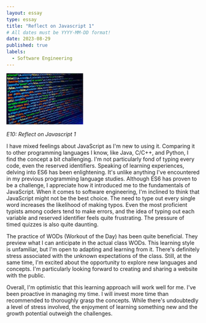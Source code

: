 ```yaml
---
layout: essay
type: essay
title: "Reflect on Javascript 1"
# All dates must be YYYY-MM-DD format!
date: 2023-08-29
published: true
labels:
  - Software Engineering
---
```


<img width="200px" class="rounded float-start pe-4" src="../img/js.jpeg">

*E10: Reflect on Javascript 1*

  I have mixed feelings about JavaScript as I'm new to using it. Comparing it to other programming languages I know, like Java, C/C++, and Python, I find the concept a bit challenging. I'm not particularly fond of typing every code, even the reserved identifiers. Speaking of learning experiences, delving into ES6 has been enlightening. It's unlike anything I've encountered in my previous programming language studies. Although ES6 has proven to be a challenge, I appreciate how it introduced me to the fundamentals of JavaScript.
When it comes to software engineering, I'm inclined to think that JavaScript might not be the best choice. The need to type out every single word increases the likelihood of making typos. Even the most proficient typists among coders tend to make errors, and the idea of typing out each variable and reserved identifier feels quite frustrating. The pressure of timed quizzes is also quite daunting.


  The practice of WODs (Workout of the Day) has been quite beneficial. They preview what I can anticipate in the actual class WODs. This learning style is unfamiliar, but I'm open to adapting and learning from it. There's definitely stress associated with the unknown expectations of the class. Still, at the same time, I'm excited about the opportunity to explore new languages and concepts. I'm particularly looking forward to creating and sharing a website with the public.


  Overall, I'm optimistic that this learning approach will work well for me. I've been proactive in managing my time. I will invest more time than recommended to thoroughly grasp the concepts. While there's undoubtedly a level of stress involved, the enjoyment of learning something new and the growth potential outweigh the challenges.


